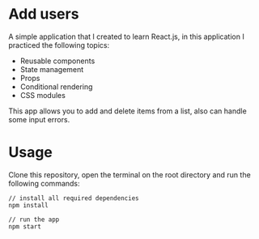 # Add users

A simple application that I created to learn React.js, in this application I practiced the following topics:
- Reusable components
- State management
- Props
- Conditional rendering
- CSS modules

This app allows you to add and delete items from a list, also can handle some input errors.

# Usage

Clone this repository, open the terminal on the root directory and run the following commands:
```
// install all required dependencies
npm install

// run the app
npm start
```